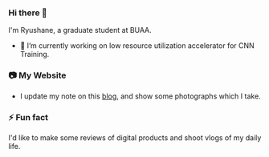 ### Hi there 👋

I'm Ryushane, a graduate student at BUAA.
- 🔭 I’m currently working on low resource utilization accelerator for CNN Training.

### 📷 My Website
- I update my note on this [blog](https://ryushane.com), and show some photographs which I take.

### ⚡ Fun fact
I'd like to make some reviews of digital products and shoot vlogs of my daily life.

<!--
**Ryushane/Ryushane** is a ✨ _special_ ✨ repository because its `README.md` (this file) appears on your GitHub profile.

Here are some ideas to get you started:

- 🔭 I’m currently working on ...
- 🌱 I’m currently learning ...
- 👯 I’m looking to collaborate on ...
- 🤔 I’m looking for help with ...
- 💬 Ask me about ...
- 📫 How to reach me: ...
- 😄 Pronouns: ...
- ⚡ Fun fact: ...
-->
